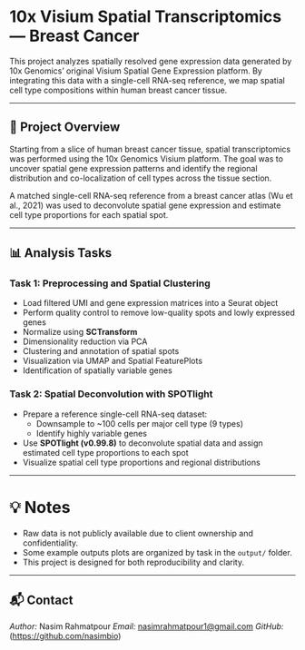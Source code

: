 # 10x Visium Spatial Transcriptomics — Breast Cancer

This project analyzes spatially resolved gene expression data generated by 10x Genomics’ original Visium Spatial Gene Expression platform. By integrating this data with a single-cell RNA-seq reference, we map spatial cell type compositions within human breast cancer tissue.

---

## 📘 Project Overview

Starting from a slice of human breast cancer tissue, spatial transcriptomics was performed using the 10x Genomics Visium platform. The goal was to uncover spatial gene expression patterns and identify the regional distribution and co-localization of cell types across the tissue section.

A matched single-cell RNA-seq reference from a breast cancer atlas (Wu et al., 2021) was used to deconvolute spatial gene expression and estimate cell type proportions for each spatial spot.

---

## 📊 Analysis Tasks

### **Task 1: Preprocessing and Spatial Clustering**
- Load filtered UMI and gene expression matrices into a Seurat object
- Perform quality control to remove low-quality spots and lowly expressed genes
- Normalize using **SCTransform**
- Dimensionality reduction via PCA
- Clustering and annotation of spatial spots
- Visualization via UMAP and Spatial FeaturePlots
- Identification of spatially variable genes

### **Task 2: Spatial Deconvolution with SPOTlight**
- Prepare a reference single-cell RNA-seq dataset:
  - Downsample to ~100 cells per major cell type (9 types)
  - Identify highly variable genes
- Use **SPOTlight (v0.99.8)** to deconvolute spatial data and assign estimated cell type proportions to each spot
- Visualize spatial cell type proportions and regional distributions

---

# 💡 Notes

- Raw data is not publicly available due to client ownership and confidentiality.
- Some example outputs plots are organized by task in the `output/` folder.
- This project is designed for both reproducibility and clarity.

---

## 📬 Contact

*Author:* Nasim Rahmatpour 
*Email:* nasimrahmatpour1@gmail.com 
*GitHub:* (https://github.com/nasimbio)

